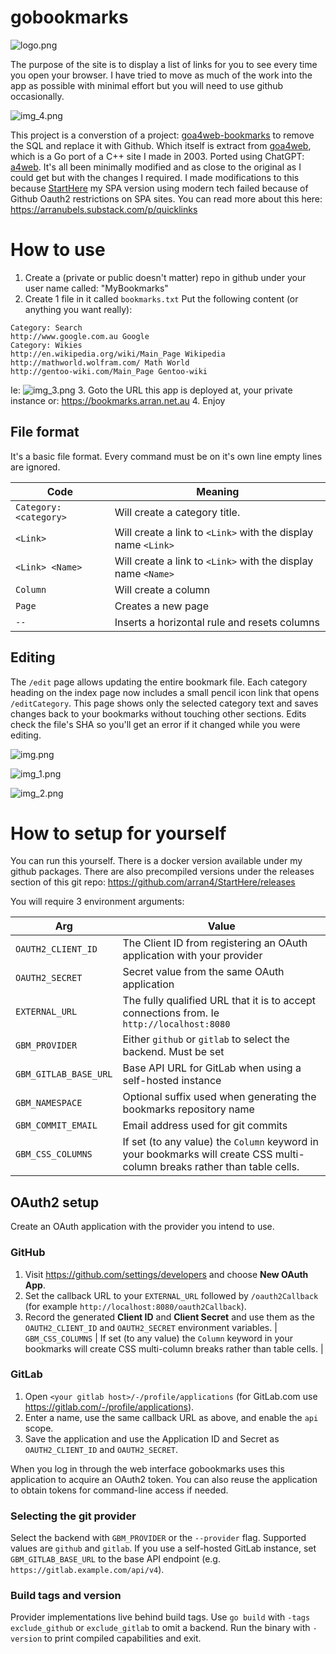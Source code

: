 # gobookmarks

![logo.png](logo.png)

The purpose of the site is to display a list of links for you to see every time you open your browser. I have tried to 
move as much of the work into the app as possible with minimal effort but you will need to use github occasionally.

![img_4.png](media/img_4.png)

This project is a converstion of a project: [goa4web-bookmarks](https://github.com/arran4/goa4web-bookmarks) to remove
the SQL and replace it with Github. Which itself is extract from [goa4web](https://github.com/arran4/goa4web), which is
a Go port of a C++ site I made in 2003. Ported using ChatGPT: [a4web](https://github.com/arran4/a4web). It's all been
minimally modified and as close to the original as I could get but with the changes I required. I made modifications to
this because [StartHere](https://github.com/arran4/StartHere) my SPA version using modern tech failed because of Github
Oauth2 restrictions on SPA sites. You can read more about this here: https://arranubels.substack.com/p/quicklinks

# How to use

1. Create a (private or public doesn't matter) repo in github under your user name called: "MyBookmarks"
2. Create 1 file in it called `bookmarks.txt` Put the following content (or anything you want really):
```text
Category: Search
http://www.google.com.au Google
Category: Wikies
http://en.wikipedia.org/wiki/Main_Page Wikipedia
http://mathworld.wolfram.com/ Math World
http://gentoo-wiki.com/Main_Page Gentoo-wiki
```
Ie:
![img_3.png](media/img_3.png)
3. Goto the URL this app is deployed at, your private instance or: https://bookmarks.arran.net.au
4. Enjoy

## File format

It's a basic file format. Every command must be on it's own line empty lines are ignored.

| Code                   | Meaning                                                      |
|------------------------|--------------------------------------------------------------|
| `Category: <category>` | Will create a category title.                                |
| `<Link>`               | Will create a link to `<Link>` with the display name `<Link>` |
| `<Link> <Name>`        | Will create a link to `<Link>` with the display name `<Name>` |
| `Column`               | Will create a column                                         |
| `Page`                 | Creates a new page |
| `--`                   | Inserts a horizontal rule and resets columns |

## Editing

The `/edit` page allows updating the entire bookmark file.
Each category heading on the index page now includes a small pencil icon
link that opens `/editCategory`. This page shows only the selected
category text and saves changes back to your bookmarks without touching
other sections. Edits check the file's SHA so you'll get an error if it
changed while you were editing.

![img.png](media/img.png)

![img_1.png](media/img_1.png)

![img_2.png](media/img_2.png)

# How to setup for yourself

You can run this yourself. There is a docker version available under my github packages. There are also precompiled versions
under the releases section of this git repo: https://github.com/arran4/StartHere/releases

You will require 3 environment arguments:

| Arg | Value                                                                                            |
| --- |--------------------------------------------------------------------------------------------------|
| `OAUTH2_CLIENT_ID` | The Client ID from registering an OAuth application with your provider |
| `OAUTH2_SECRET` | Secret value from the same OAuth application |
| `EXTERNAL_URL` | The fully qualified URL that it is to accept connections from. Ie `http://localhost:8080`        |
| `GBM_PROVIDER` | Either `github` or `gitlab` to select the backend. Must be set |
| `GBM_GITLAB_BASE_URL` | Base API URL for GitLab when using a self-hosted instance |
| `GBM_NAMESPACE` | Optional suffix used when generating the bookmarks repository name |
| `GBM_COMMIT_EMAIL` | Email address used for git commits |
| `GBM_CSS_COLUMNS` | If set (to any value) the `Column` keyword in your bookmarks will create CSS multi-column breaks rather than table cells. |

## OAuth2 setup

Create an OAuth application with the provider you intend to use.

### GitHub

1. Visit <https://github.com/settings/developers> and choose **New OAuth App**.
2. Set the callback URL to your `EXTERNAL_URL` followed by `/oauth2Callback` (for
   example `http://localhost:8080/oauth2Callback`).
3. Record the generated **Client ID** and **Client Secret** and use them as the
   `OAUTH2_CLIENT_ID` and `OAUTH2_SECRET` environment variables.
| `GBM_CSS_COLUMNS` | If set (to any value) the `Column` keyword in your bookmarks will create CSS multi-column breaks rather than table cells. |

### GitLab

1. Open `<your gitlab host>/-/profile/applications` (for GitLab.com use
   <https://gitlab.com/-/profile/applications>).
2. Enter a name, use the same callback URL as above, and enable the `api` scope.
3. Save the application and use the Application ID and Secret as
   `OAUTH2_CLIENT_ID` and `OAUTH2_SECRET`.

When you log in through the web interface gobookmarks uses this application to
acquire an OAuth2 token. You can also reuse the application to obtain tokens for
command-line access if needed.

### Selecting the git provider

Select the backend with `GBM_PROVIDER` or the `--provider` flag. Supported
values are `github` and `gitlab`. If you use a self-hosted GitLab instance,
set `GBM_GITLAB_BASE_URL` to the base API endpoint
(e.g. `https://gitlab.example.com/api/v4`).

### Build tags and version

Provider implementations live behind build tags. Use `go build` with
`-tags exclude_github` or `exclude_gitlab` to omit a backend.
Run the binary with `-version` to print compiled capabilities and exit.

